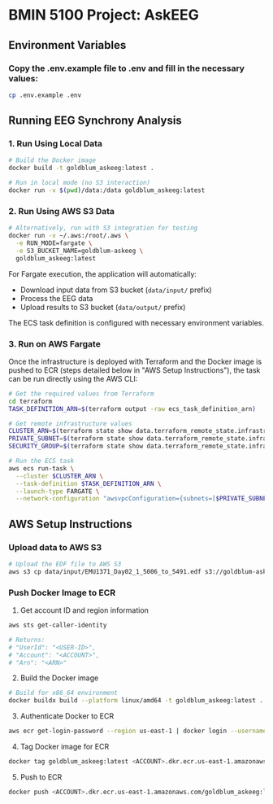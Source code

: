 # BMIN 5100 Project: AskEEG

## Environment Variables

### Copy the .env.example file to .env and fill in the necessary values:
```bash
cp .env.example .env
```

## Running EEG Synchrony Analysis

### 1. Run Using Local Data
```bash
# Build the Docker image
docker build -t goldblum_askeeg:latest .

# Run in local mode (no S3 interaction)
docker run -v $(pwd)/data:/data goldblum_askeeg:latest
```

### 2. Run Using AWS S3 Data
```bash
# Alternatively, run with S3 integration for testing
docker run -v ~/.aws:/root/.aws \
  -e RUN_MODE=fargate \
  -e S3_BUCKET_NAME=goldblum-askeeg \
  goldblum_askeeg:latest
```

For Fargate execution, the application will automatically:
- Download input data from S3 bucket (`data/input/` prefix)
- Process the EEG data
- Upload results to S3 bucket (`data/output/` prefix)

The ECS task definition is configured with necessary environment variables.

### 3. Run on AWS Fargate
Once the infrastructure is deployed with Terraform and the Docker image is pushed to ECR (steps detailed below in "AWS Setup Instructions"), the task can be run directly using the AWS CLI:

```bash
# Get the required values from Terraform
cd terraform
TASK_DEFINITION_ARN=$(terraform output -raw ecs_task_definition_arn)

# Get remote infrastructure values
CLUSTER_ARN=$(terraform state show data.terraform_remote_state.infrastructure | grep ecs_cluster_arn | awk '{print $3}' | tr -d '"')
PRIVATE_SUBNET=$(terraform state show data.terraform_remote_state.infrastructure | grep private_subnet_id | awk '{print $3}' | tr -d '"')
SECURITY_GROUP=$(terraform state show data.terraform_remote_state.infrastructure | grep ecs_security_group_id | awk '{print $3}' | tr -d '"')

# Run the ECS task
aws ecs run-task \
  --cluster $CLUSTER_ARN \
  --task-definition $TASK_DEFINITION_ARN \
  --launch-type FARGATE \
  --network-configuration "awsvpcConfiguration={subnets=[$PRIVATE_SUBNET],securityGroups=[$SECURITY_GROUP],assignPublicIp=DISABLED}"
```

## AWS Setup Instructions

### Upload data to AWS S3
```bash
# Upload the EDF file to AWS S3
aws s3 cp data/input/EMU1371_Day02_1_5006_to_5491.edf s3://goldblum-askeeg/data/input/EMU1371_Day02_1_5006_to_5491.edf
```

### Push Docker Image to ECR
1. Get account ID and region information
```bash
aws sts get-caller-identity

# Returns:
# "UserId": "<USER-ID>",
# "Account": "<ACCOUNT>",
# "Arn": "<ARN>"
```

2. Build the Docker image
```bash
# Build for x86_64 environment
docker buildx build --platform linux/amd64 -t goldblum_askeeg:latest .
```

3. Authenticate Docker to ECR
```bash
aws ecr get-login-password --region us-east-1 | docker login --username AWS --password-stdin <ACCOUNT>.dkr.ecr.us-east-1.amazonaws.com
```

4. Tag Docker image for ECR
```bash
docker tag goldblum_askeeg:latest <ACCOUNT>.dkr.ecr.us-east-1.amazonaws.com/goldblum_askeeg:latest
```

5. Push to ECR
```bash
docker push <ACCOUNT>.dkr.ecr.us-east-1.amazonaws.com/goldblum_askeeg:latest
```